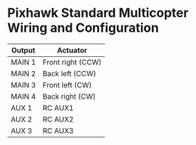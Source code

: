 # Pixhawk Standard Multicopter Wiring and Configuration

Output | Actuator
--- | --- 
MAIN 1 | Front right (CCW)
MAIN 2 | Back left (CCW)
MAIN 3 | Front left (CW)
MAIN 4 | Back right (CW)
AUX 1 | RC AUX1
AUX 2 | RC AUX2
AUX 3 | RC AUX3
